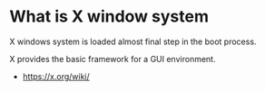 # What is X window system


X windows system is loaded almost final step in the boot process.

X provides the basic framework for a GUI environment.


- https://x.org/wiki/




